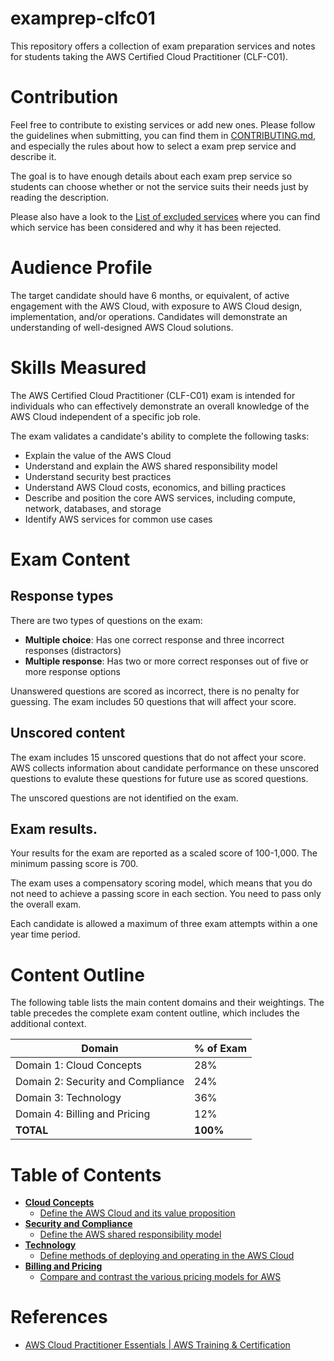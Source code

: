# examprep-clfc01

This repository offers a collection of exam preparation services and notes for students taking the AWS Certified Cloud Practitioner (CLF-C01).

# Contribution

Feel free to contribute to existing services or add new ones. Please follow the guidelines when submitting, you can find them in [CONTRIBUTING.md](CONTRIBUTING.md), and especially the rules about how to select a exam prep service and describe it.

The goal is to have enough details about each exam prep service so students can choose whether or not the service suits their needs just by reading the description.

Please also have a look to the [List of excluded services](pages/excluded-services.md) where you can find which service has been considered and why it has been rejected.

# Audience Profile

The target candidate should have 6 months, or equivalent, of active engagement with the AWS Cloud, with exposure to AWS Cloud design, implementation, and/or operations. Candidates will demonstrate an understanding of well-designed AWS Cloud solutions.

# Skills Measured

The AWS Certified Cloud Practitioner (CLF-C01) exam is intended for individuals who can effectively demonstrate an overall knowledge of the AWS Cloud independent of a specific job role.

The exam validates a candidate's ability to complete the following tasks:

* Explain the value of the AWS Cloud
* Understand and explain the AWS shared responsibility model
* Understand security best practices
* Understand AWS Cloud costs, economics, and billing practices
* Describe and position the core AWS services, including compute, network, databases, and storage
* Identify AWS services for common use cases

# Exam Content

## Response types

There are two types of questions on the exam:

* **Multiple choice**: Has one correct response and three incorrect responses (distractors)
* **Multiple response**: Has two or more correct responses out of five or more response options

Unanswered questions are scored as incorrect, there is no penalty for guessing. The exam includes 50 questions that will affect your score.

## Unscored content

The exam includes 15 unscored questions that do not affect your score. AWS collects information about candidate performance on these unscored questions to evalute these questions for future use as scored questions.

The unscored questions are not identified on the exam.

## Exam results.

Your results for the exam are reported as a scaled score of 100-1,000. The minimum passing score is 700.

The exam uses a compensatory scoring model, which means that you do not need to achieve a passing score in each section. You need to pass only the overall exam.

Each candidate is allowed a maximum of three exam attempts within a one year time period.

# Content Outline

The following table lists the main content domains and their weightings. The table precedes the complete exam content outline, which includes the additional context.

| Domain | % of Exam |
|--------|-----------|
| Domain 1: Cloud Concepts | 28% |
| Domain 2: Security and Compliance | 24% |
| Domain 3: Technology | 36% |
| Domain 4: Billing and Pricing | 12% |
| **TOTAL** | **100%** |

# Table of Contents

- [**Cloud Concepts**](pages/cloud-concepts.md)
    - [Define the AWS Cloud and its value proposition](pages/cloud-concepts.md/#define-the-aws-cloud-and-its-value-proposition)
- [**Security and Compliance**](pages/security-compliance.md)
    - [Define the AWS shared responsibility model](pages/security-compliance.md#define-the-aws-shared-responsibility-model)
- [**Technology**](pages/technology.md)
    - [Define methods of deploying and operating in the AWS Cloud](pages/technology.md#define-methods-of-deploying-and-operating-in-the-aws-cloud)
- [**Billing and Pricing**](pages/billing-pricing.md)
    - [Compare and contrast the various pricing models for AWS](pages/billing-pricing.md#compare-and-contrast-the-various-pricing-models-for-aws)

# References

* [AWS Cloud Practitioner Essentials | AWS Training & Certification](https://www.aws.training/Details/eLearning?id=60697)
